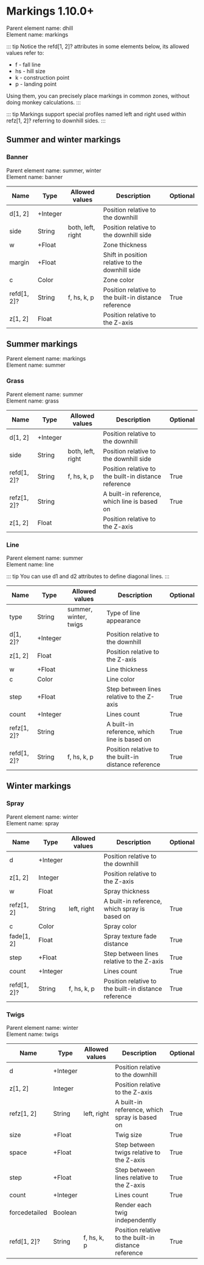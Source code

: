 # Markings <version-badge>1.10.0+</version-badge>

Parent element name: dhill\
Element name: markings


::: tip
Notice the refd[1, 2]? attributes in some elements below, its allowed values refer to:
* f - fall line
* hs - hill size
* k - construction point
* p - landing point

Using them, you can precisely place markings in common zones, without doing monkey calculations.
:::

::: tip
Markings support special profiles named left and right used within refz[1, 2]? referring to downhill sides.
:::

## Summer and winter markings

### Banner

Parent element name: summer, winter\
Element name: banner


| Name        | Type     | Allowed values    | Description                                          | Optional |
| ----------- | -------- | ----------------- | ---------------------------------------------------- | -------- |
| d[1, 2]     | +Integer |                   | Position relative to the downhill                    |          |
| side        | String   | both, left, right | Position relative to the downhill side               |          |
| w           | +Float   |                   | Zone thickness                                       |          |
| margin      | +Float   |                   | Shift in position relative to the downhill side      |          |
| c           | Color    |                   | Zone color                                           |          |
| refd[1, 2]? | String   | f, hs, k, p       | Position relative to the built-in distance reference | True     |
| z[1, 2]     | Float    |                   | Position relative to the Z-axis                      |          |

## Summer markings

Parent element name: markings\
Element name: summer

### Grass

Parent element name: summer\
Element name: grass


| Name        | Type     | Allowed values    | Description                                          | Optional |
| ----------- | -------- | ----------------- | ---------------------------------------------------- | -------- |
| d[1, 2]     | +Integer |                   | Position relative to the downhill                    |          |
| side        | String   | both, left, right | Position relative to the downhill side               |          |
| refd[1, 2]? | String   | f, hs, k, p       | Position relative to the built-in distance reference | True     |
| refz[1, 2]? | String   |                   | A built-in reference, which line is based on         | True     |
| z[1, 2]     | Float    |                   | Position relative to the Z-axis                      |          |

### Line

Parent element name: summer\
Element name: line

::: tip
You can use d1 and d2 attributes to define diagonal lines.
:::

| Name        | Type     | Allowed values        | Description                                          | Optional |
| ----------- | -------- | --------------------- | ---------------------------------------------------- | -------- |
| type        | String   | summer, winter, twigs | Type of line appearance                              |          |
| d[1, 2]?    | +Integer |                       | Position relative to the downhill                    |          |
| z[1, 2]     | Float    |                       | Position relative to the Z-axis                      |          |
| w           | +Float   |                       | Line thickness                                       |          |
| c           | Color    |                       | Line color                                           |          |
| step        | +Float   |                       | Step between lines relative to the Z-axis            | True     |
| count       | +Integer |                       | Lines count                                          | True     |
| refz[1, 2]? | String   |                       | A built-in reference, which line is based on         | True     |
| refd[1, 2]? | String   | f, hs, k, p           | Position relative to the built-in distance reference | True     |

## Winter markings

### Spray

Parent element name: winter\
Element name: spray

| Name        | Type     | Allowed values | Description                                          | Optional |
| ----------- | -------- | -------------- | ---------------------------------------------------- | -------- |
| d           | +Integer |                | Position relative to the downhill                    |          |
| z[1, 2]     | Integer  |                | Position relative to the Z-axis                      |          |
| w           | Float    |                | Spray thickness                                      |          |
| refz[1, 2]  | String   | left, right    | A built-in reference, which spray is based on        | True     |
| c           | Color    |                | Spray color                                          |          |
| fade[1, 2]  | Float    |                | Spray texture fade distance                          | True     |
| step        | +Float   |                | Step between lines relative to the Z-axis            | True     |
| count       | +Integer |                | Lines count                                          | True     |
| refd[1, 2]? | String   | f, hs, k, p    | Position relative to the built-in distance reference | True     |


### Twigs

Parent element name: winter\
Element name: twigs

| Name          | Type     | Allowed values | Description                                          | Optional |
| ------------- | -------- | -------------- | ---------------------------------------------------- | -------- |
| d             | +Integer |                | Position relative to the downhill                    |          |
| z[1, 2]       | Integer  |                | Position relative to the Z-axis                      |          |
| refz[1, 2]    | String   | left, right    | A built-in reference, which spray is based on        | True     |
| size          | +Float   |                | Twig size                                            | True     |
| space         | +Float   |                | Step between twigs relative to the Z-axis            | True     |
| step          | +Float   |                | Step between lines relative to the Z-axis            | True     |
| count         | +Integer |                | Lines count                                          | True     |
| forcedetailed | Boolean  |                | Render each twig independently                       |          |
| refd[1, 2]?   | String   | f, hs, k, p    | Position relative to the built-in distance reference | True     |

<script setup>
import VersionBadge from "./components/version-badge.vue"
</script>
